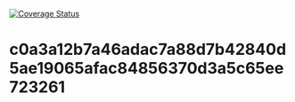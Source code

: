 [![Coverage Status](https://coveralls.io/repos/github/temp4ccount/c0a3a12b7a46adac7a88d7b42840d5ae19065afac84856370d3a5c65ee723261/badge.svg?branch=master)](https://coveralls.io/github/temp4ccount/c0a3a12b7a46adac7a88d7b42840d5ae19065afac84856370d3a5c65ee723261?branch=master)

# c0a3a12b7a46adac7a88d7b42840d5ae19065afac84856370d3a5c65ee723261
